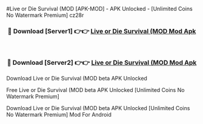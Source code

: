 #Live or Die Survival (MOD [APK-MOD] - APK Unlocked - [Unlimited Coins No Watermark Premium] cz28r



<div align="center">

<h3>🔴 Download [Server1] 👉👉 <a href="https://momento.my/?title=Live_or_Die_Survival_(MOD">Live or Die Survival (MOD Mod Apk</a></h3><br>

<h3>🔴 Download [Server2] 👉👉 <a href="https://momento.my/?title=Live_or_Die_Survival_(MOD">Live or Die Survival (MOD Mod Apk</a></h3>
</div>



Download Live or Die Survival (MOD beta APK Unlocked

Free Live or Die Survival (MOD beta APK Unlocked [Unlimited Coins No Watermark Premium]

Download Live or Die Survival (MOD beta APK Unlocked [Unlimited Coins No Watermark Premium] Mod For Android
